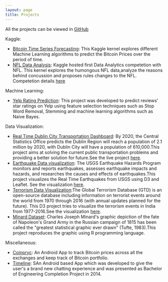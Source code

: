 ```yaml
---
layout: page
title: Projects
---
```


All the projects can be viewed in [GitHub](https://github.com/someaditya/)

Kaggle:
- [Bitcoin Time Series Forecasting](https://www.kaggle.com/someadityamandal/bitcoin-time-series-forecasting): This Kaggle kernel explores different Machine Learning algorithms to predict the Bitcoin Prices over the period of time.
- [NFL Data Analysis](https://www.kaggle.com/someadityamandal/nfl-data-analysis): Kaggle hosted first Data Analytics competetion with NFL. This kernel explores the humongous NFL data,analyze the reasons behind concussion and proposes rules changes to the NFL. Competetion details [here](https://www.kaggle.com/c/NFL-Punt-Analytics-Competition)


Machine Learning:
- [Yelp Rating Prediction](https://github.com/someaditya/Yelp-Rating-Prediction): This project was developed to predict reviews' star ratings on Yelp using feature selection techniques such as Stop Word Removal, Stemming and machine learning algorithms such as Naive Bayes.


Data Visualization:
- [Real Time Dublin City Transportation Dashboard](https://github.com/someaditya/Real-Time-Dublin-City-Transportation-Dashboard): By 2020, the Central Statistics Office predicts the Dublin Region will reach a population of 2.1 million by 2020, with Dublin City will have a population of 610,000.This project aims at solving the current public transportation problems and providing a better solution for future.See the live project [here](realtime-dublincity-transportation-dashboard/index.html).
- [Earthquake Data visualization](https://github.com/someaditya/Earthquake-Data-Visualization): The USGS Earthquake Hazards Program monitors and reports earthquakes, assesses earthquake impacts and hazards, and researches the causes and effects of earthquakes.This project visualizes the Real Time Earthquakes from USGS using D3 and Leaflet. See the visualization [here](http://someaditya.in/Earthquake-Data-Visualization/).
- [Terrorism Data Visualization](https://github.com/someaditya/Terrorism-Data-Visualization-D3):The Global Terrorism Database (GTD) is an open-source database including information on terrorist events around the world from 1970 through 2016 (with annual updates planned for the future). This D3 project tries to visualize the terrorism events in India from 1977-2016.See the visualization [here](http://someaditya.in/Terrorism-Data-Visualization-D3/).
- [Minard Dataset](https://github.com/someaditya/Minard-Dataset): Charles Joseph Minard's graphic depiction of the fate of Napoleon's Grand Army in the Russian campaign of 1815 has been called the "greatest statistical graphic ever drawn" (Tufte, 1983).This project reproduces the graphic using R programming language.


Miscellaneous:

- [Coinpryc](https://github.com/someaditya/CoinPryc): An Android App to track Bitcoin prices across all the exchanges and keep track of Bitcoin portfolio.
- [Timeline](https://github.com/someaditya/Timeline): SAn Android based App which was developed to give the user's a brand new chatting experience and was presented as Bachelor of Engineering Completion Project in 2014.


